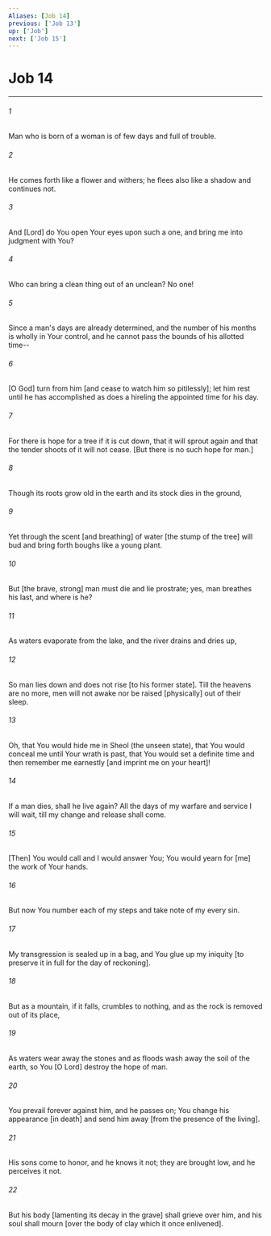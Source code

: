 ```yaml
---
Aliases: [Job 14]
previous: ['Job 13']
up: ['Job']
next: ['Job 15']
---
```

# Job 14

***


###### 1 


Man who is born of a woman is of few days and full of trouble. 


###### 2 


He comes forth like a flower and withers; he flees also like a shadow and continues not. 


###### 3 


And [Lord] do You open Your eyes upon such a one, and bring me into judgment with You? 


###### 4 


Who can bring a clean thing out of an unclean? No one! 


###### 5 


Since a man's days are already determined, and the number of his months is wholly in Your control, and he cannot pass the bounds of his allotted time-- 


###### 6 


[O God] turn from him [and cease to watch him so pitilessly]; let him rest until he has accomplished as does a hireling the appointed time for his day. 


###### 7 


For there is hope for a tree if it is cut down, that it will sprout again and that the tender shoots of it will not cease. [But there is no such hope for man.] 


###### 8 


Though its roots grow old in the earth and its stock dies in the ground, 


###### 9 


Yet through the scent [and breathing] of water [the stump of the tree] will bud and bring forth boughs like a young plant. 


###### 10 


But [the brave, strong] man must die and lie prostrate; yes, man breathes his last, and where is he? 


###### 11 


As waters evaporate from the lake, and the river drains and dries up, 


###### 12 


So man lies down and does not rise [to his former state]. Till the heavens are no more, men will not awake nor be raised [physically] out of their sleep. 


###### 13 


Oh, that You would hide me in Sheol (the unseen state), that You would conceal me until Your wrath is past, that You would set a definite time and then remember me earnestly [and imprint me on your heart]! 


###### 14 


If a man dies, shall he live again? All the days of my warfare and service I will wait, till my change and release shall come. 


###### 15 


[Then] You would call and I would answer You; You would yearn for [me] the work of Your hands. 


###### 16 


But now You number each of my steps and take note of my every sin. 


###### 17 


My transgression is sealed up in a bag, and You glue up my iniquity [to preserve it in full for the day of reckoning]. 


###### 18 


But as a mountain, if it falls, crumbles to nothing, and as the rock is removed out of its place, 


###### 19 


As waters wear away the stones and as floods wash away the soil of the earth, so You [O Lord] destroy the hope of man. 


###### 20 


You prevail forever against him, and he passes on; You change his appearance [in death] and send him away [from the presence of the living]. 


###### 21 


His sons come to honor, and he knows it not; they are brought low, and he perceives it not. 


###### 22 


But his body [lamenting its decay in the grave] shall grieve over him, and his soul shall mourn [over the body of clay which it once enlivened].
